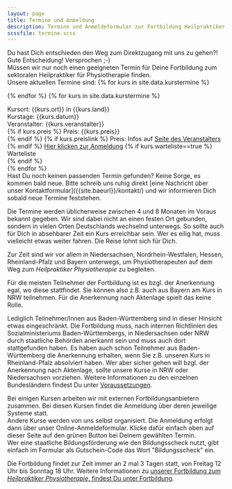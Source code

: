 ```yaml
---
layout: page
title: Termine und Anmeldung
description: Termine und Anmeldeformular zur Fortbildung Heilpraktiker für Physiotherapie
scssfile: termine.scss
---
```

Du hast Dich entschieden den Weg zum Direktzugang mit uns zu gehen?!  
Gute Entscheidung! Versprochen ;-)  
Müssen wir nur noch einen geeigneten Termin für Deine Fortbildung zum sektoralen Heilpraktiker für Physiotherapie finden.  
Unsere aktuellen Termine sind:
{% for kurs in site.data.kurstermine %}
<script type="application/ld+json">
      {% include eventmetadata.json event=kurs %}
</script>
{% endfor %}
{% for kurs in site.data.kurstermine %}
<div markdown="0" class="kurstermincontainer">
   <div class="kursbackground  {{kurs.color}}"></div>
   <div class="kurstermincontent">
    <span>Kursort: {{kurs.ort}} in {{kurs.land}}</span> <br/>
    <span>Kurstage: {{kurs.datum}}</span> <br/>
    <span>Veranstalter: {{kurs.veranstalter}}</span> <br/>
    {% if kurs.preis %}
      <span>Preis: {{kurs.preis}}</span> <br/>
    {% endif %}
    {% if kurs.preislink %}
      <span>Preis: Infos auf <a target="_blank" href="{{kurs.preislink}}">Seite des Veranstalters</a></span> <br/>
    {% endif %}
    <a target="_blank" href="{{kurs.link}}" class="anmelde_link">Hier klicken zur Anmeldung</a>
    {% if kurs.warteliste==true %}
      <div class="warteliste">Warteliste</div>
    {% endif %} 
    </div>
</div>
{% endfor %}
<div class="clearfix"></div>
Hast Du noch keinen passenden Termin gefunden? Keine Sorge, es kommen bald neue.
Bitte schreib uns ruhig direkt [eine Nachricht über unser Kontaktformular]({{site.baeurl}}/kontakt/) und wir informieren Dich sobald neue Termine feststehen.

Die Termine werden üblicherweise zwischen 4 und 8 Monaten im Voraus bekannt gegeben.
Wir sind dabei nicht an einen festen Ort gebunden, sondern in vielen Orten Deutschlands wechselnd unterwegs. So sollte auch für Dich in absehbarer Zeit ein Kurs erreichbar sein. 
Wer es eilig hat, muss vielleicht etwas weiter fahren. Die Reise lohnt sich für Dich.

Zur Zeit sind wir vor allem in Niedersachsen, Nordrhein-Westfalen, Hessen, Rheinland-Pfalz und Bayern unterwegs, um Physiotherapeuten auf dem Weg zum <em>Heilpraktiker Physiotherapie</em> zu begleiten.
 
Für die meisten Teilnehmer der Fortbildung ist es bzgl. der Anerkennung egal, wo diese stattfindet. Sie können also z.B. auch aus Bayern am Kurs in NRW teilnehmen. Für die Anerkennung nach Aktenlage spielt das keine Rolle.


Lediglich Teilnehmer/Innen aus Baden-Württemberg sind in dieser Hinsicht etwas eingeschränkt. 
Die Fortbildung muss, nach internen Richtlinien des Sozialministeriums Baden-Württembergs, in Niedersachsen oder NRW durch staatliche Behörden anerkannt sein und muss auch dort stattgefunden haben. 
Es haben auch schon Teilnehmer aus Baden-Württemberg die Anerkennung erhalten, wenn Sie z.B. unseren Kurs in Rheinland-Pfalz absolviert haben. Wer aber sicher gehen will bzgl. der Anerkennung nach Aktenlage, sollte unsere Kurse in NRW oder Niedersachsen vorziehen. 
Weitere Informationen zu den einzelnen Bundesländern findest Du unter [Voraussetzungen]({{site.baseurl}}/voraussetzungen-und-anerkennung/).

Bei einigen Kursen arbeiten wir mit externen Fortbildungsanbietern zusammen. Bei diesen Kursen findet die Anmeldung über deren jeweilige Systeme statt.  
Andere Kurse werden von uns selbst organisiert. Die Anmeldung erfolgt dann über unser Online-Anmeldeformular. Klicke dafür einfach oben auf dieser Seite auf den grünen Button bei Deinem gewählten Termin.  
Wer eine staatliche Bildungsförderung wie den Bildungsscheck nutzt, gibt einfach im Formular als Gutschein-Code das Wort "Bildungsscheck" ein.

Die Fortbildung findet zur Zeit immer an 2 mal 3 Tagen statt, von Freitag 12 Uhr bis Sonntag 18 Uhr.
Weitere Informationen zu [unserer Fortbildung zum <em>Heilpraktiker Physiotherapie</em>, findest Du unter Fortbildung]({{site.baseurl}}/fortbildung-zum-heilpraktiker-physiotherapie/).



